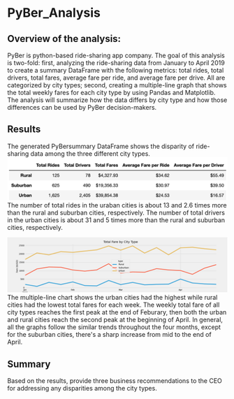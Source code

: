 # PyBer_Analysis
## Overview of the analysis: 
PyBer is python-based ride-sharing app company. The goal of this analysis is two-fold: first, analyzing the ride-sharing data from January to April 2019 to create a summary DataFrame with the following metrics: total rides, total drivers, total fares, average fare per ride, and average fare per drive. All are categorized by city types; second, creating a multiple-line graph that shows the total weekly fares for each city type by using Pandas and Matplotlib. The analysis will summarize how the data differs by city type and how those differences can be used by PyBer decision-makers. 

## Results
The generated PyBersummary DataFrame shows the disparity of ride-sharing data among the three different city types.
![pyber summary DataFrame](/analysis/pyber_summary.png)
The number of total rides in the uraban cities is about 13 and 2.6 times more than the rural and suburban cities, respectively. 
The number of total drivers in the urban cities is about 31 and 5 times more than the rural and suburban cities, respectively. 


![multiple-line chart of total fares for each city type](/analysis/Fig8.png)
The multiple-line chart shows the urban cities had the highest while rural cities had the lowest total fares for each week. The weekly total fare of all city types reaches the first peak at the end of Feburary, then both the urban and rural cities reach the second peak at the beginning of April. In general, all the graphs follow the similar trends throughout the four months, except for the suburban cities, there's a sharp increase from mid to the end of April.


## Summary
Based on the results, provide three business recommendations to the CEO for addressing any disparities among the city types.
